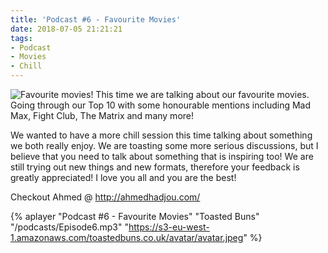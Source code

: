 ```yaml
---
title: 'Podcast #6 - Favourite Movies'
date: 2018-07-05 21:21:21
tags:
- Podcast
- Movies
- Chill
---
```

![Favourite movies!](/images/movies.jpg)
This time we are talking about our favourite movies. Going through our 
Top 10 with some honourable mentions including Mad Max, Fight Club, The 
Matrix and many more!
<!--more-->
We wanted to have a more chill session this time talking about something 
we both really enjoy. We are toasting some more serious discussions, but 
I believe that you need to talk about something that is inspiring too!
We are still trying out new things and new formats, therefore your 
feedback is greatly appreciated!
I love you all and you are the best!

Checkout Ahmed @ http://ahmedhadjou.com/

{% aplayer "Podcast #6 - Favourite Movies" "Toasted Buns" 
"/podcasts/Episode6.mp3" 
"https://s3-eu-west-1.amazonaws.com/toastedbuns.co.uk/avatar/avatar.jpeg" 
%}

